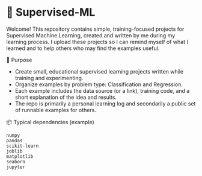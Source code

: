 # 🤖 Supervised-ML

Welcome! This repository contains simple, training-focused projects for Supervised Machine Learning, created and written by me during my learning process. I upload these projects so I can remind myself of what I learned and to help others who may find the examples useful.

📝 Purpose
- Create small, educational supervised learning projects written while training and experimenting.
- Organize examples by problem type: Classification and Regression.
- Each example includes the data source (or a link), training code, and a short explanation of the idea and results.
- The repo is primarily a personal learning log and secondarily a public set of runnable examples for others.

📦 Typical dependencies (example)

```
numpy
pandas
scikit-learn
joblib
matplotlib
seaborn
jupyter
```
